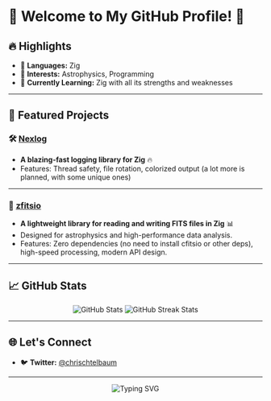 # 🌟 Welcome to My GitHub Profile! 🚀

## 🔥 **Highlights**

- 🔧 **Languages:** Zig  
- 🌌 **Interests:** Astrophysics, Programming 
- 🌱 **Currently Learning:** Zig with all its strengths and weaknesses  

---

## 📂 **Featured Projects**

### 🛠 [Nexlog](https://github.com/chrischtel/nexlog)
- **A blazing-fast logging library for Zig** 🔥  
- Features: Thread safety, file rotation, colorized output (a lot more is planned, with some unique ones)
---

### 🌌 [zfitsio](https://github.com/chrischtel/zfitsio)
- **A lightweight library for reading and writing FITS files in Zig** 📊  
- Designed for astrophysics and high-performance data analysis.  
- Features: Zero dependencies (no need to install cfitsio or other deps), high-speed processing, modern API design.  

---
## 📈 **GitHub Stats**

<div align="center">
  <img src="https://github-readme-stats.vercel.app/api?username=chrischtel&show_icons=true&theme=radical" alt="GitHub Stats" />
  <img src="https://github-readme-streak-stats.herokuapp.com/?user=chrischtel&theme=radical" alt="GitHub Streak Stats" />
</div>

---

## 🌐 **Let's Connect**

- 🐦 **Twitter:** [@chrischtelbaum](https://twitter.com/chrischtelbaum)  

---

<div align="center">
  <img src="https://readme-typing-svg.herokuapp.com?font=Fira+Code&weight=500&size=24&duration=4000&pause=1000&color=27F7A6&center=true&vCenter=true&width=600&lines=Happy+Coding!+%F0%9F%91%8B;Feel+free+to+explore+my+profile!+%F0%9F%9A%80;Let's+build+something+amazing!+%F0%9F%92%A1" alt="Typing SVG">
</div>
